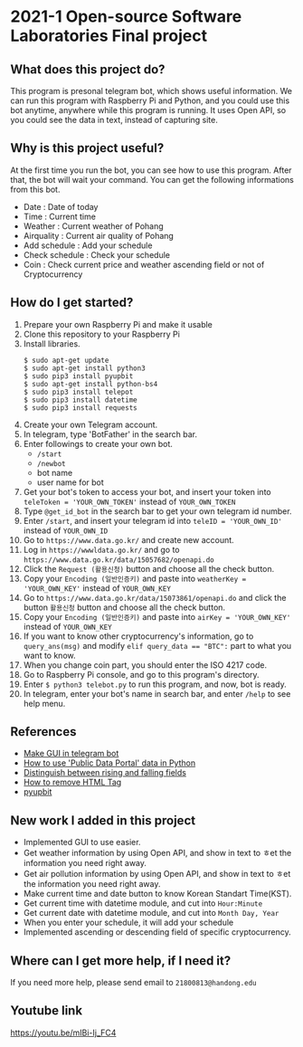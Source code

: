 # 2021-1 Open-source Software Laboratories Final project

## What does this project do?
This program is presonal telegram bot, which shows useful information.
We can run this program with Raspberry Pi and Python, and you could use this bot anytime, anywhere while this program is running.
It uses Open API, so you could see the data in text, instead of capturing site.

## Why is this project useful?
At the first time you run the bot, you can see how to use this program.
After that, the bot will wait your command.
You can get the following informations from this bot.
 - Date : Date of today
 - Time : Current time
 - Weather : Current weather of Pohang
 - Airquality : Current air quality of Pohang
 - Add schedule : Add your schedule
 - Check schedule : Check your schedule
 - Coin : Check current price and weather ascending field or not of Cryptocurrency
        
## How do I get started?
1. Prepare your own Raspberry Pi and make it usable
2. Clone this repository to your Raspberry Pi
3. Install libraries.
   ```
   $ sudo apt-get update
   $ sudo apt-get install python3
   $ sudo pip3 install pyupbit
   $ sudo apt-get install python-bs4
   $ sudo pip3 install telepot
   $ sudo pip3 install datetime
   $ sudo pip3 install requests
   ```
4. Create your own Telegram account.
5. In telegram, type 'BotFather' in the search bar.
6. Enter followings to create your own bot.
   + `/start`
   + `/newbot`
   + bot name
   + user name for bot
7. Get your bot's token to access your bot, and insert your token into `teleToken = 'YOUR_OWN_TOKEN'` instead of `YOUR_OWN_TOKEN`
8. Type `@get_id_bot` in the search bar to get your own telegram id number.
9. Enter `/start`, and insert your telegram id into `teleID = 'YOUR_OWN_ID'` instead of `YOUR_OWN_ID`
10. Go to `https://www.data.go.kr/` and create new account.
11. Log in `https://wwwldata.go.kr/` and go to `https://www.data.go.kr/data/15057682/openapi.do`
12. Click the `Request (활용신청)` button and choose all the check button.
13. Copy your `Encoding (일반인증키)` and paste into `weatherKey = 'YOUR_OWN_KEY'` instead of `YOUR_OWN_KEY`
14. Go to `https://www.data.go.kr/data/15073861/openapi.do` and click the button `활용신청` button and choose all the check button.
15. Copy your `Encoding (일반인증키)` and paste into `airKey = 'YOUR_OWN_KEY'` instead of `YOUR_OWN_KEY`
16. If you want to know other cryptocurrency's information, go to `query_ans(msg)` and modify `elif query_data == "BTC":` part to what you want to know.
17. When you change coin part, you should enter the ISO 4217 code.
18. Go to Raspberry Pi console, and go to this program's directory.
19. Enter `$ python3 telebot.py` to run this program, and now, bot is ready.
20. In telegram, enter your bot's name in search bar, and enter `/help` to see help menu.

## References
 - [Make GUI in telegram bot](https://minmong.tistory.com/312)
 - [How to use 'Public Data Portal' data in Python](https://blog.naver.com/PostView.nhn?blogId=pk3152&logNo=221367298814)
 - [Distinguish between rising and falling fields](https://wikidocs.net/21882)
 - [How to remove HTML Tag](http://zeany.net/46)
 - [pyupbit](https://github.com/sharebook-kr/pyupbit)

## New work I added in this project
 - Implemented GUI to use easier.
 - Get weather information by using Open API, and show in text to ㅎet the information you need right away.
 - Get air pollution information by using Open API, and show in text to ㅎet the information you need right away.
 - Make current time and date button to know Korean Standart Time(KST).
 - Get current time with datetime module, and cut into `Hour:Minute`
 - Get current date with datetime module, and cut into `Month Day, Year`
 - When you enter your schedule, it will add your schedule
 - Implemented ascending or descending field of specific cryptocurrency.

## Where can I get more help, if I need it?
If you need more help, please send email to `21800813@handong.edu`

## Youtube link
https://youtu.be/mIBi-Ij_FC4
